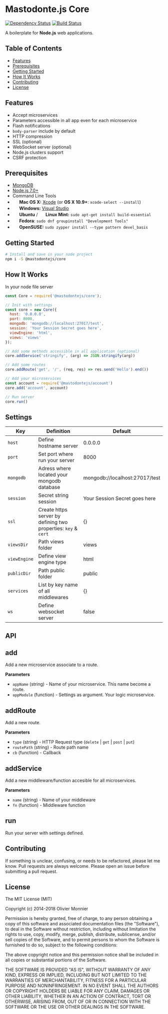 Mastodonte.js Core
=======================

[![Dependency Status](https://david-dm.org/mastodontejs/mastodonte-core.svg?style=flat)](https://david-dm.org/mastodontejs/mastodonte-core)
[![Build Status](https://travis-ci.org/mastodontejs/core.svg?branch=master)](https://travis-ci.org/mastodontejs/core)

A boilerplate for **Node.js** web applications.

Table of Contents
-----------------

- [Features](#features)
- [Prerequisites](#prerequisites)
- [Getting Started](#getting-started)
- [How It Works](#how-it-works)
- [Contributing](#contributing)
- [License](#license)

Features
--------

- Accept microservices
- Parameters accessible in all app even for each microservice
- Flash notifications
- `body-parser` include by default
- HTTP compression
- SSL (optional)
- WebSocket server (optional)
- Node.js clusters support
- CSRF protection

Prerequisites
-------------

- [MongoDB](https://www.mongodb.org/downloads)
- [Node.js 7.0+](http://nodejs.org)
- Command Line Tools
 - <img src="http://deluge-torrent.org/images/apple-logo.gif" height="17">&nbsp;**Mac OS X:** [Xcode](https://itunes.apple.com/us/app/xcode/id497799835?mt=12) (or **OS X 10.9+**: `xcode-select --install`)
 - <img src="http://dc942d419843af05523b-ff74ae13537a01be6cfec5927837dcfe.r14.cf1.rackcdn.com/wp-content/uploads/windows-8-50x50.jpg" height="17">&nbsp;**Windows:** [Visual Studio](https://www.visualstudio.com/products/visual-studio-community-vs)
 - <img src="https://lh5.googleusercontent.com/-2YS1ceHWyys/AAAAAAAAAAI/AAAAAAAAAAc/0LCb_tsTvmU/s46-c-k/photo.jpg" height="17">&nbsp;**Ubuntu** / <img src="https://upload.wikimedia.org/wikipedia/commons/3/3f/Logo_Linux_Mint.png" height="17">&nbsp;**Linux Mint:** `sudo apt-get install build-essential`
 - <img src="http://i1-news.softpedia-static.com/images/extra/LINUX/small/slw218news1.png" height="17">&nbsp;**Fedora**: `sudo dnf groupinstall "Development Tools"`
 - <img src="https://en.opensuse.org/images/b/be/Logo-geeko_head.png" height="17">&nbsp;**OpenSUSE:** `sudo zypper install --type pattern devel_basis`


Getting Started
---------------

```bash
# Install and save in your node project
npm i -S @mastodontejs/core
```

How It Works 
------------

In your node file server
```javascript
const Core = require('@mastodontejs/core');

// Init with settings
const core = new Core({
  host: '0.0.0.0',
  port: 8000,
  mongodb: 'mongodb://localhost:27017/test',
  session: 'Your Session Secret goes here',
  viewEngine: 'html',
  views: 'views'
});

// Add some methods accessible in all application (optional)
core.addService('stringify', (arg) => JSON.stringify(arg))

// Add some routes
core.addRoute('get', '/', (req, res) => res.send('Hello').end())

// Add your microservices
const account = require('@mastodontejs/account')
core.add('account', account)

// Run server
core.run()
```

Settings
--------

| Key | Definition | Default |
| --- | ---------- | ------- |
| `host` | Define hostname server | 0.0.0.0 |
| `port` | Set port where run your server | 8000 |
| `mongodb` | Adress where located your mongodb database | mongodb://localhost:27017/test |
| `session` | Secret string session | Your Session Secret goes here
| `ssl` | Create https server by defining two properties: `key` & `cert` | {} |
| `viewsDir` | Path views folder | views |
| `viewEngine` | Define view engine type | html |
| `publicDir` | Path public folder | public |
| `services` | List by key name of all middlewares | {} |
| `ws` | Define websocket server | false |

API
---

## add
Add a new microservice associate to a route.

**Parameters**
- `appName` (string) - Name of your microservice. This name become a route.
- `appModule` (function) - Settings as argument. Your logic microservice.

## addRoute
Add a new route.

**Parameters**
- `type` (string) - HTTP Request type (`delete` | `get` | `post` | `put`)
- `routePath` (string) - Route path name
- `cb` (function) - Callback

## addService
Add a new middleware/function accesible for all microservices.

**Parameters**
- `name` (string) - Name of your middleware
- `fn` (function) - Middleware function

## run
Run your server with settings defined.

Contributing
------------

If something is unclear, confusing, or needs to be refactored, please let me know.
Pull requests are always welcome. Please open an issue before
submitting a pull request.

License
-------

The MIT License (MIT)

Copyright (c) 2014-2018 Olivier Monnier

Permission is hereby granted, free of charge, to any person obtaining a copy of this software and associated documentation files (the "Software"), to deal in the Software without restriction, including without limitation the rights to use, copy, modify, merge, publish, distribute, sublicense, and/or sell copies of the Software, and to permit persons to whom the Software is furnished to do so, subject to the following conditions:

The above copyright notice and this permission notice shall be included in all copies or substantial portions of the Software.

THE SOFTWARE IS PROVIDED "AS IS", WITHOUT WARRANTY OF ANY KIND, EXPRESS OR IMPLIED, INCLUDING BUT NOT LIMITED TO THE WARRANTIES OF MERCHANTABILITY, FITNESS FOR A PARTICULAR PURPOSE AND NONINFRINGEMENT. IN NO EVENT SHALL THE AUTHORS OR COPYRIGHT HOLDERS BE LIABLE FOR ANY CLAIM, DAMAGES OR OTHER LIABILITY, WHETHER IN AN ACTION OF CONTRACT, TORT OR OTHERWISE, ARISING FROM, OUT OF OR IN CONNECTION WITH THE SOFTWARE OR THE USE OR OTHER DEALINGS IN THE SOFTWARE.
